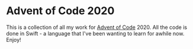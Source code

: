 # Advent of Code 2020

This is a collection of all my work for [Advent of Code](https://adventofcode.com) 2020. All the code is done in Swift - a language that I've been wanting to learn for awhile now. Enjoy!

